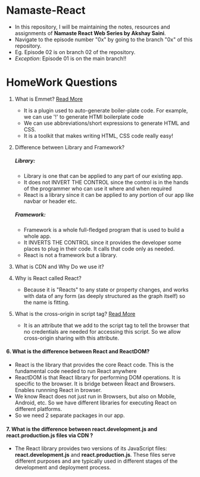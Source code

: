 # Namaste-React
- In this repository, I will be maintaining the notes, resources and assignments of **Namaste React Web Series by Akshay Saini**.
- Navigate to the episode number "0x" by going to the branch "0x" of this repository.
- Eg. Episode 02 is on branch 02 of the repository.
- *Exception*: Episode 01 is on the main branch!!

# HomeWork Questions
1. What is Emmet? [Read More](https://emmet.io/)
   - It is a plugin used to auto-generate boiler-plate code. For example, we can use '!' to generate HTMl boilerplate code
   - We can use abbreviations/short expressions to generate HTML and CSS.
   - It is a toolkit that makes writing HTML, CSS code really easy!
     
2. Difference between Library and Framework?
   ##### Library:
   - Library is one that can be applied to any part of our existing app.
   - It does not INVERT THE CONTROL since the control is in the hands of the programmer who can use it where and when required
   - React is a library since it can be applied to any portion of our app like navbar or header etc.

    ##### Framework:
   - Framework is a whole full-fledged program that is used to build a whole app.
   - It INVERTS THE CONTROL since it provides the developer some places to plug in their code. It calls that code only as needed.
   - React is not a framework but a library.

3. What is CDN and Why Do we use it?
4. Why is React called React?
   - Because it is "Reacts" to any state or property changes, and works with data of any form (as deeply structured as the graph itself) so the name is fitting.
5. What is the cross-origin in script tag? [Read More](https://developer.mozilla.org/en-US/docs/Web/HTML/Attributes/crossorigin)
   - It is an attribute that we add to the script tag to tell the browser that no credentials are needed for accessing this script. So we allow cross-origin sharing with this attribute.
   
#### 6. What is the difference between React and ReactDOM?
   - React is the library that provides the core React code. This is the fundamental code needed to run React anywhere
   - ReactDOM is that React library for performing DOM operations. It is specific to the browser. It is bridge between React and Browsers. Enables runnning React in browser.
   - We know React does not just run in Browsers, but also on Mobile, Android, etc. So we have different libraries for executing React on different platforms.
   - So we need 2 separate packages in our app.

#### 7. What is the difference between react.development.js and react.production.js files via CDN ?
   - The React library provides two versions of its JavaScript files: **react.development.js** and **react.production.js**. These files serve different purposes and are typically used in different stages of the development and deployment process.

